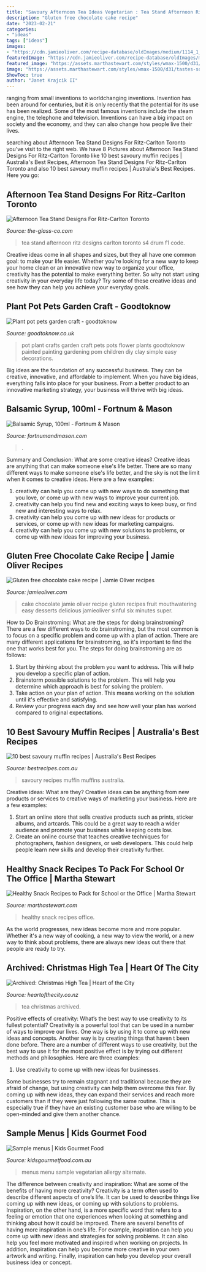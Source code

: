 ```yaml
---
title: "Savoury Afternoon Tea Ideas Vegetarian : Tea Stand Afternoon Ritz Designs Carlton Toronto S4 Drum F1 Code"
description: "Gluten free chocolate cake recipe"
date: "2023-02-21"
categories:
- "ideas"
tags: ["ideas"]
images:
- "https://cdn.jamieoliver.com/recipe-database/oldImages/medium/1114_1_1439300278.jpg"
featuredImage: "https://cdn.jamieoliver.com/recipe-database/oldImages/medium/1114_1_1439300278.jpg"
featured_image: "https://assets.marthastewart.com/styles/wmax-1500/d31/tastes-so-good-and-good-for-you/tastes-so-good-and-good-for-you_sq.jpg?itok=f3mysFI4"
image: "https://assets.marthastewart.com/styles/wmax-1500/d31/tastes-so-good-and-good-for-you/tastes-so-good-and-good-for-you_sq.jpg?itok=f3mysFI4"
ShowToc: true
author: "Janet Krajcik II"
---
```



ranging from small inventions to worldchanging inventions.
Invention has been around for centuries, but it is only recently that the potential for its use has been realized. Some of the most famous inventions include the steam engine, the telephone and television. Inventions can have a big impact on society and the economy, and they can also change how people live their lives.

	

		
searching about Afternoon Tea Stand Designs For Ritz-Carlton Toronto you've visit to the right web. We have 8 Pictures about Afternoon Tea Stand Designs For Ritz-Carlton Toronto like 10 best savoury muffin recipes | Australia&#039;s Best Recipes, Afternoon Tea Stand Designs For Ritz-Carlton Toronto and also 10 best savoury muffin recipes | Australia&#039;s Best Recipes. Here you go:
		
    
## Afternoon Tea Stand Designs For Ritz-Carlton Toronto

<img loading=lazy src="https://the-glass-co.com/wp-content/uploads/2016/01/afternoon-tea-stand-design.jpg" onerror="this.onerror=null;this.src='https://tse3.mm.bing.net/th?id=OIP.VHAJ-WtGUpfPL-LKsInM1wHaEs&amp;pid=15.1';" alt="Afternoon Tea Stand Designs For Ritz-Carlton Toronto">

_Source: the-glass-co.com_

>tea stand afternoon ritz designs carlton toronto s4 drum f1 code. 

	

Creative ideas come in all shapes and sizes, but they all have one common goal: to make your life easier. Whether you're looking for a new way to keep your home clean or an innovative new way to organize your office, creativity has the potential to make everything better. So why not start using creativity in your everyday life today? Try some of these creative ideas and see how they can help you achieve your everyday goals.

    
## Plant Pot Pets Garden Craft - Goodtoknow

<img loading=lazy src="http://goodtoknow.media.ipcdigital.co.uk/111/00000a6ae/4a0b/Plant-pot-pets-crafts-for-kids.jpg" onerror="this.onerror=null;this.src='https://tse2.mm.bing.net/th?id=OIP.ce2HopP4khcIN5lssPycNQHaE3&amp;pid=15.1';" alt="Plant pot pets garden craft - goodtoknow">

_Source: goodtoknow.co.uk_

>pot plant crafts garden craft pets pots flower plants goodtoknow painted painting gardening pom children diy clay simple easy decorations. 

	

Big ideas are the foundation of any successful business. They can be creative, innovative, and affordable to implement. When you have big ideas, everything falls into place for your business. From a better product to an innovative marketing strategy, your business will thrive with big ideas.

    
## Balsamic Syrup, 100ml - Fortnum &amp; Mason

<img loading=lazy src="https://www.fortnumandmason.com/img/570/570/resize/2/0/2000029_mob_sq.jpg" onerror="this.onerror=null;this.src='https://tse1.mm.bing.net/th?id=OIP.U0-LyT2qaPh7EObxHHEC8wHaHa&amp;pid=15.1';" alt="Balsamic Syrup, 100ml - Fortnum &amp; Mason">

_Source: fortnumandmason.com_

>. 

	

Summary and Conclusion: What are some creative ideas?
Creative ideas are anything that can make someone else's life better. There are so many different ways to make someone else's life better, and the sky is not the limit when it comes to creative ideas. Here are a few examples: 
1) creativity can help you come up with new ways to do something that you love, or come up with new ways to improve your current job. 
2) creativity can help you find new and exciting ways to keep busy, or find new and interesting ways to relax. 
3) creativity can help you come up with new ideas for products or services, or come up with new ideas for marketing campaigns. 
4) creativity can help you come up with new solutions to problems, or come up with new ideas for improving your business.

    
## Gluten Free Chocolate Cake Recipe | Jamie Oliver Recipes

<img loading=lazy src="https://cdn.jamieoliver.com/recipe-database/oldImages/medium/1114_1_1439300278.jpg" onerror="this.onerror=null;this.src='https://tse4.mm.bing.net/th?id=OIP.dKMa7-D9jEkNPYfmmWmQdwAAAA&amp;pid=15.1';" alt="Gluten free chocolate cake recipe | Jamie Oliver recipes">

_Source: jamieoliver.com_

>cake chocolate jamie oliver recipe gluten recipes fruit mouthwatering easy desserts delicious jamieoliver sinful six minutes super. 

	

How to Do Brainstroming: What are the steps for doing brainstroming?
There are a few different ways to do brainstroming, but the most common is to focus on a specific problem and come up with a plan of action. There are many different applications for brainstroming, so it's important to find the one that works best for you. The steps for doing brainstroming are as follows: 
1. Start by thinking about the problem you want to address. This will help you develop a specific plan of action.
2. Brainstorm possible solutions to the problem. This will help you determine which approach is best for solving the problem.
3. Take action on your plan of action. This means working on the solution until it's effective and satisfying. 
4. Review your progress each day and see how well your plan has worked compared to original expectations.

    
## 10 Best Savoury Muffin Recipes | Australia&#039;s Best Recipes

<img loading=lazy src="https://img.bestrecipes.com.au/tmj5qNE1/w1200-h630-cfill/br/2017/10/1980-sweet-potato-spinach-and-fetta-muffins-950892-1.jpg" onerror="this.onerror=null;this.src='https://tse1.mm.bing.net/th?id=OIP.N_iRK7WSMoP095FQOH7ckAHaD4&amp;pid=15.1';" alt="10 best savoury muffin recipes | Australia&#039;s Best Recipes">

_Source: bestrecipes.com.au_

>savoury recipes muffin muffins australia. 

	

Creative ideas: What are they?
Creative ideas can be anything from new products or services to creative ways of marketing your business. Here are a few examples:
1. Start an online store that sells creative products such as prints, sticker albums, and artcards. This could be a great way to reach a wider audience and promote your business while keeping costs low.
2. Create an online course that teaches creative techniques for photographers, fashion designers, or web developers. This could help people learn new skills and develop their creativity further.

    
## Healthy Snack Recipes To Pack For School Or The Office | Martha Stewart

<img loading=lazy src="https://assets.marthastewart.com/styles/wmax-1500/d31/tastes-so-good-and-good-for-you/tastes-so-good-and-good-for-you_sq.jpg?itok=f3mysFI4" onerror="this.onerror=null;this.src='https://tse2.mm.bing.net/th?id=OIP.UDdQiBS1anMkhGRNF2fD5QHaHa&amp;pid=15.1';" alt="Healthy Snack Recipes to Pack for School or the Office | Martha Stewart">

_Source: marthastewart.com_

>healthy snack recipes office. 

	

As the world progresses, new ideas become more and more popular. Whether it's a new way of cooking, a new way to view the world, or a new way to think about problems, there are always new ideas out there that people are ready to try.

    
## Archived: Christmas High Tea | Heart Of The City

<img loading=lazy src="https://heartofthecity.co.nz/sites/default/files/styles/social_media/public/2019-10/46492098_773080569698419_1761342921036005376_o.jpg?itok=mPNKK-08" onerror="this.onerror=null;this.src='https://tse1.mm.bing.net/th?id=OIP.ik2jHg6xx9jQtoD7AadJVAHaEH&amp;pid=15.1';" alt="Archived: Christmas High Tea | Heart of the City">

_Source: heartofthecity.co.nz_

>tea christmas archived. 

	

Positive effects of creativity: What’s the best way to use creativity to its fullest potential?
Creativity is a powerful tool that can be used in a number of ways to improve our lives. One way is by using it to come up with new ideas and concepts. Another way is by creating things that haven t been done before. There are a number of different ways to use creativity, but the best way to use it for the most positive effect is by trying out different methods and philosophies. Here are three examples:
1. Use creativity to come up with new ideas for businesses.

Some businesses try to remain stagnant and traditional because they are afraid of change, but using creativity can help them overcome this fear. By coming up with new ideas, they can expand their services and reach more customers than if they were just following the same routine. This is especially true if they have an existing customer base who are willing to be open-minded and give them another chance.

    
## Sample Menus | Kids Gourmet Food

<img loading=lazy src="https://www.kidsgourmetfood.com.au/wp-content/uploads/2016/03/AltMenu-1-1024x724.jpg" onerror="this.onerror=null;this.src='https://tse2.mm.bing.net/th?id=OIP.xzHFzq22Vh6F8svlM2VL8wHaFP&amp;pid=15.1';" alt="Sample menus | Kids Gourmet Food">

_Source: kidsgourmetfood.com.au_

>menus menu sample vegetarian allergy alternate. 

	

The difference between creativity and inspiration: What are some of the benefits of having more creativity?
Creativity is a term often used to describe different aspects of one’s life. It can be used to describe things like coming up with new ideas, or coming up with solutions to problems. Inspiration, on the other hand, is a more specific word that refers to a feeling or emotion that one experiences when looking at something and thinking about how it could be improved.
There are several benefits of having more inspiration in one’s life. For example, inspiration can help you come up with new ideas and strategies for solving problems. It can also help you feel more motivated and inspired when working on projects. In addition, inspiration can help you become more creative in your own artwork and writing. Finally, inspiration can help you develop your overall business idea or concept.

